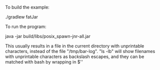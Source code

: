 To build the example:

./gradlew fatJar

To run the program:

java -jar build/libs/posix_spawn-jnr-all.jar

This usually results in a file in the current directory with unprintable characters, instead of the
file "/tmp/bar-log". "ls -lb" will show filenames with unprintable characters as backslash escapes,
and they can be matched with bash by wrapping in $''
